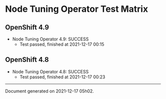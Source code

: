 
Node Tuning Operator Test Matrix
================================

OpenShift 4.9
-------------



* Node Tuning Operator 4.9: SUCCESS
  - Test passed, finished at 2021-12-17 00:15

OpenShift 4.8
-------------



* Node Tuning Operator 4.8: SUCCESS
  - Test passed, finished at 2021-12-17 00:23

---
Document generated on 2021-12-17 05h02.
